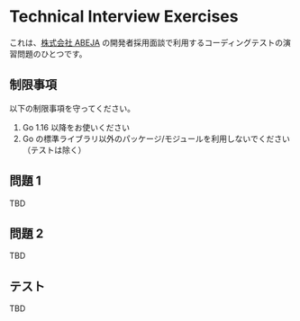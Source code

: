 # Technical Interview Exercises

これは、[株式会社 ABEJA](https://abejainc.com/ja/) の開発者採用面談で利用するコーディングテストの演習問題のひとつです。

## 制限事項

以下の制限事項を守ってください。

1. Go 1.16 以降をお使いください
2. Go の標準ライブラリ以外のパッケージ/モジュールを利用しないでください（テストは除く）

## 問題 1
TBD
## 問題 2
TBD

## テスト

TBD